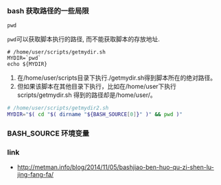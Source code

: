 ### bash 获取路径的一些局限

```
pwd
```

`pwd`可以获取脚本执行的路径, 而不能获取脚本的存放地址.

```
# /home/user/scripts/getmydir.sh
MYDIR=`pwd`
echo ${MYDIR}
```

1. 在/home/user/scripts目录下执行./getmydir.sh得到脚本所在的绝对路径。
2. 但如果该脚本在其他目录下执行，比如在/home/user下执行scripts/getmydir.sh 得到的路径却是/home/user/。


```bash
# /home/user/scripts/getmydir2.sh
MYDIR="$( cd "$( dirname "${BASH_SOURCE[0]}" )" && pwd )"
```


### BASH_SOURCE 环境变量



### link
- http://metman.info/blog/2014/11/05/bashjiao-ben-huo-qu-zi-shen-lu-jing-fang-fa/
